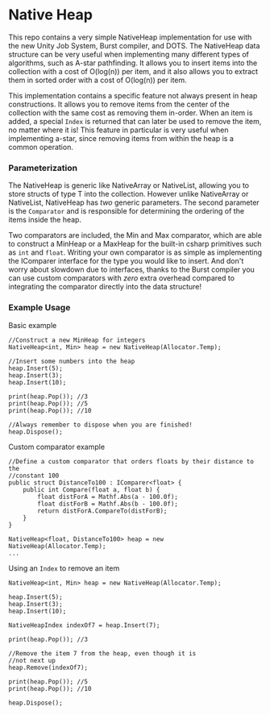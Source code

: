 # Native Heap

This repo contains a very simple NativeHeap implementation for use with the new Unity Job System, Burst compiler, and DOTS.  The NativeHeap data structure can be very useful when implementing many different types of algorithms, such as A-star pathfinding.  It allows you to insert items into the collection with a cost of O(log(n)) per item, and it also allows you to extract them in sorted order with a cost of O(log(n)) per item.

This implementation contains a specific feature not always present in heap constructions.  It allows you to remove items from the center of the collection with the same cost as removing them in-order.  When an item is added, a special `Index` is returned that can later be used to remove the item, no matter where it is!  This feature in particular is very useful when implementing a-star, since removing items from within the heap is a common operation.

### Parameterization

The NativeHeap is generic like NativeArray<T> or NativeList<T>, allowing you to store structs of type T into the collection.  However unlike NativeArray<T> or NativeList<T>, NativeHeap has _two_ generic parameters.  The second parameter is the `Comparator` and is responsible for determining the ordering of the items inside the heap.
  
Two comparators are included, the Min and Max comparator, which are able to construct a MinHeap or a MaxHeap for the built-in csharp primitives such as `int` and `float`.  Writing your own comparator is as simple as implementing the IComparer<T> interface for the type you would like to insert.  And don't worry about slowdown due to interfaces, thanks to the Burst compiler you can use custom comparators with _zero_ extra overhead compared to integrating the comparator directly into the data structure!
  
### Example Usage

Basic example
```
//Construct a new MinHeap for integers
NativeHeap<int, Min> heap = new NativeHeap(Allocator.Temp);

//Insert some numbers into the heap
heap.Insert(5);
heap.Insert(3);
heap.Insert(10);

print(heap.Pop()); //3
print(heap.Pop()); //5
print(heap.Pop()); //10

//Always remember to dispose when you are finished!
heap.Dispose();
```

Custom comparator example
```
//Define a custom comparator that orders floats by their distance to the 
//constant 100
public struct DistanceTo100 : IComparer<float> {
    public int Compare(float a, float b) {
        float distForA = Mathf.Abs(a - 100.0f);
        float distForB = Mathf.Abs(b - 100.0f);
        return distForA.CompareTo(distForB);
    }
}

NativeHeap<float, DistanceTo100> heap = new NativeHeap(Allocator.Temp);
...
```

Using an `Index` to remove an item
```
NativeHeap<int, Min> heap = new NativeHeap(Allocator.Temp);

heap.Insert(5);
heap.Insert(3);
heap.Insert(10);

NativeHeapIndex indexOf7 = heap.Insert(7);

print(heap.Pop()); //3

//Remove the item 7 from the heap, even though it is
//not next up
heap.Remove(indexOf7);

print(heap.Pop()); //5
print(heap.Pop()); //10

heap.Dispose();
```
